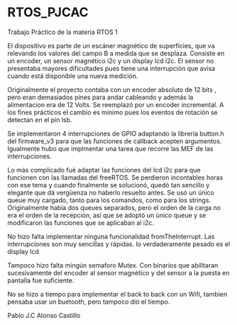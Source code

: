 # RTOS_PJCAC
Trabajo Práctico de la materia RTOS 1 

El dispositivo es parte de un escáner magnético de superficies, que va relevando los valores del campo B a medida que se desplaza. Consiste en un encoder, un sensor magnético i2c y un display lcd i2c. El sensor no presentaba mayores dificultades pues tiene una interrupción que avisa cuando está disponible una nueva medición.  

Originalmente el proyecto contaba con un encoder absoluto de 12 bits , pero eran demasiados pines para andar cableando y además la alimentacion era de 12 Volts.
Se reemplazó por un encoder incremental. A los fines prácticos el cambio es mínimo pues los eventos de rotación se detectan en el pin lsb.

Se implementaron 4 interrupciones de GPIO adaptando la librería button.h del firmware_v3 para que las funciones de callback acepten argumentos. 
Igualmente hubo que implmentar una tarea que recorre las MEF de las interrupciones. 

Lo más complicado fué adaptar las funciones del lcd i2c para que funcionen con las llamadas del freeRTOS. Se perdieron incontables horas con ese tema y cuando finalmente se solucionó, quedó tan sencillo y elegante que dá vergüenza no haberlo resuelto antes.
Se usó un único queue muy cargado, tanto para los comandos, como para los strings. Originalmente había dos queues separados, pero el orden de la carga no era el orden de la recepción, así que se adoptó un único queue y se modificaron las funciones que se aplicaban al i2c.

No hizo falta implementar ninguna funcionalidad fromTheInterrupt. Las interrupciones son muy sencillas y rápidas. lo verdaderamente pesado es el display lcd 

Tampoco hizo falta mingún semaforo Mutex. Con binarios que abilitaran sucesivamente del encoder al sensor magnético y del sensor a la puesta en pantalla fue suficiente.

No se hizo a tiempo para implementar el back to back con un Wifi, tambien pensaba usar un buetooth, pero tampoco dió el tiempo.

Pablo J.C Alonso Castillo
